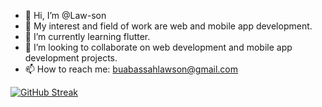 - 👋 Hi, I’m @Law-son
- 👀 My interest and field of work are web and mobile app development.
- 🌱 I’m currently learning flutter.
- 💞️ I’m looking to collaborate on web development and mobile app development projects.
- 📫 How to reach me: buabassahlawson@gmail.com

<!---
Law-son/Law-son is a ✨ special ✨ repository because its `README.md` (this file) appears on your GitHub profile.
You can click the Preview link to take a look at your changes.
--->
[![GitHub Streak](https://streak-stats.demolab.com/?user=Law-son)](https://git.io/streak-stats)
